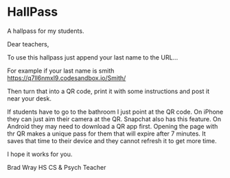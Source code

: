 # HallPass
A hallpass for my students. 

Dear teachers, 

To use this hallpass just append your last name to the URL... 

For example if your last name is smith https://q7ll6nmxl9.codesandbox.io/Smith/

Then turn that into a QR code, print it with some instructions and post it near your desk.

If students have to go to the bathroom I just point at the QR code. On iPhone they can just aim their camera at the QR. Snapchat also has this feature. On Android they may need to download a QR app first. Opening the page with thr QR makes a unique pass for them that will expire after 7 minutes. It saves that time to their device and they cannot refresh it to get more time. 

I hope it works for you.

Brad Wray
HS CS & Psych Teacher
